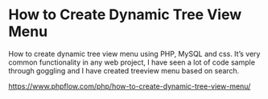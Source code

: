 # How to Create Dynamic Tree View Menu

How to create dynamic tree view menu using PHP, MySQL and css. It’s very common functionality in any web project, I have seen a lot of code sample through goggling and I have created treeview menu based on search.

https://www.phpflow.com/php/how-to-create-dynamic-tree-view-menu/